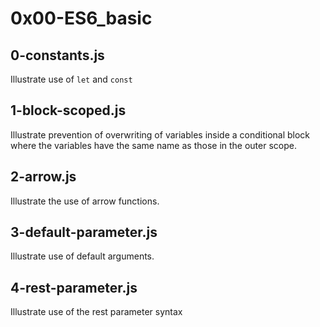 # 0x00-ES6_basic

## 0-constants.js
Illustrate use of `let` and `const`

## 1-block-scoped.js
Illustrate prevention of overwriting of variables inside a conditional block where the variables have the same name as those in the outer scope.

## 2-arrow.js
Illustrate the use of arrow functions.

## 3-default-parameter.js
Illustrate use of default arguments.

## 4-rest-parameter.js
Illustrate use of the rest parameter syntax
